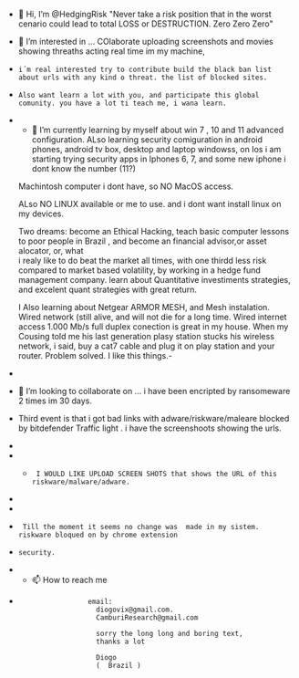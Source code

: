 - 👋 Hi, I’m @HedgingRisk
    "Never take a risk position that in the worst cenario could lead to total LOSS or DESTRUCTION. Zero Zero Zero"
 
- 👀 I’m interested in ... COlaborate uploading   screenshots and movies showing threaths acting real time im my machine,
-     i´m real interested try to contribute build the black ban list about urls with any kind o threat. the list of blocked sites.
-     Also want learn a lot with you, and participate this global comunity. you have a lot ti teach me, i wana learn.

-  - 🌱 I’m currently learning by myself about win 7 , 10 and 11 advanced configuration. ALso learning security comiguration in android phones, android tv box, desktop and laptop windowss, 
    on Ios i am starting trying security apps in Iphones 6, 7, and some new iphone i dont know the number (11?) 
    
    Machintosh computer i dont have, so NO MacOS access.
    
    ALso NO LINUX available or me to use. and i dont want install linux on my devices. 
    
     Two dreams: become an Ethical Hacking, teach basic computer lessons to poor people in Brazil , and become an financial advisor,or  asset alocator, or, what  
     i realy like to do beat the market all times, with one thirdd less risk compared to market based volatility, by working in a hedge fund management company. 
     learn about Quantitative investiments strategies, and excelent quant strategies with great return.
    
    I Also learning about Netgear ARMOR MESH, and Mesh instalation. 
    Wired network (still alive, and will not die for a long time. Wired internet access 1.000 Mb/s full duplex conection is great in my house.
    When my Cousing told me his last generation plasy station stucks his wireless network, i said, buy a cat7 cable and plug it on play station and your router.
    Problem solved.
    I like this things.- 
- 
- 💞️ I’m looking to collaborate on ... i have been encripted by ransomeware 2 times im 30 days. 
-    Third event is that i got bad links with adware/riskware/maleare blocked by bitdefender Traffic light . i have the screenshoots showing the urls.
- 
- -      I WOULD LIKE UPLOAD SCREEN SHOTS that shows the URL of this riskware/malware/adware. 
-     
-      
-      Till the moment it seems no change was  made in my sistem. riskware bloqued on by chrome extension
-     security.

-    - 📫 How to reach me 
-                                        
                       email:
                         diogovix@gmail.com.
                         CamburiResearch@gmail.com
                                                 
                         sorry the long long and boring text,
                         thanks a lot
                         
                         Diogo
                         (  Brazil )
                         
                         
       

<!---
HedgingRisk/HedgingRisk is a ✨ special ✨ repository because its `README.md` (this file) appears on your GitHub profile.
You can click the Preview link to take a look at your changes.
--->
